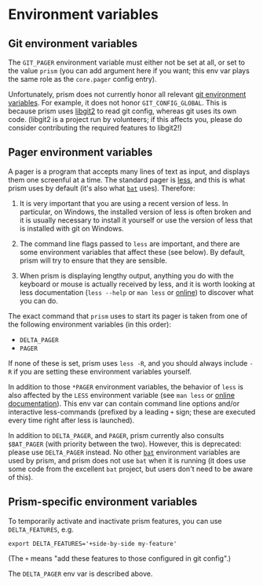 # Environment variables

## Git environment variables

The `GIT_PAGER` environment variable must either not be set at all, or set to the value `prism` (you can add argument here if you want; this env var plays the same role as the `core.pager` config entry).

Unfortunately, prism does not currently honor all relevant [git environment variables](https://git-scm.com/docs/git-config#_environment).
For example, it does not honor `GIT_CONFIG_GLOBAL`.
This is because prism uses [libgit2](https://github.com/libgit2/libgit2) to read git config, whereas git uses its own code.
(libgit2 is a project run by volunteers; if this affects you, please do consider contributing the required features to libgit2!)

## Pager environment variables

A pager is a program that accepts many lines of text as input, and displays them one screenful at a time.
The standard pager is [less](https://linux.die.net/man/1/less), and this is what prism uses by default (it's also what [`bat`](https://github.com/sharkdp/bat) uses).
Therefore:

1. It is very important that you are using a recent version of less. In particular, on Windows, the installed version of less is often broken and it is usually necessary to install it yourself or use the version of less that is installed with git on Windows.

2. The command line flags passed to `less` are important, and there are some environment variables that affect these (see below). By default, prism will try to ensure that they are sensible.

3. When prism is displaying lengthy output, anything you do with the keyboard or mouse is actually received by less, and it is worth looking at less documentation (`less --help` or `man less` or [online](https://linux.die.net/man/1/less)) to discover what you can do.

The exact command that `prism` uses to start its pager is taken from one of the following environment variables (in this order):

- `DELTA_PAGER`
- `PAGER`

If none of these is set, prism uses `less -R`, and you should always include `-R` if you are setting these environment variables yourself.

In addition to those `*PAGER` environment variables, the behavior of `less` is also affected by the `LESS` environment variable (see `man less` or [online documentation](https://linux.die.net/man/1/less)). This env var can contain command line options and/or interactive less-commands (prefixed by a leading `+` sign; these are executed every time right after less is launched).

In addition to `DELTA_PAGER`, and `PAGER`, prism currently also consults `$BAT_PAGER` (with priority between the two).
However, this is deprecated: please use `DELTA_PAGER` instead.
No other [`bat`](https://github.com/sharkdp/bat) environment variables are used by prism, and prism does not use `bat` when it is running (it does use some code from the excellent `bat` project, but users don't need to be aware of this).

## Prism-specific environment variables

To temporarily activate and inactivate prism features, you can use `DELTA_FEATURES`, e.g.

```
export DELTA_FEATURES='+side-by-side my-feature'
```

(The `+` means "add these features to those configured in git config".)

The `DELTA_PAGER` env var is described above.
